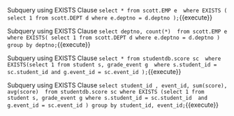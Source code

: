 Subquery using EXISTS Clause `select * from scott.EMP e 
where EXISTS ( 
	select 1 from scott.DEPT d where e.deptno = d.deptno
	);`{{execute}}

Subquery using EXISTS Clause `select deptno, count(*) 
	from scott.EMP e 
	where EXISTS( select 1 from scott.DEPT d where e.deptno = d.deptno
	) group by deptno;`{{execute}}

Subquery using EXISTS Clause `select * from studentdb.score sc 
	where EXISTS(select 1 from student s, grade_event g 
	where s.student_id = sc.student_id and g.event_id = sc.event_id
	);`{{execute}}

Subquery using EXISTS Clause `select student_id
	, event_id, sum(score), avg(score) 
	from studentdb.score sc where EXISTS
	(select 1 from student s, grade_event g where s.student_id = sc.student_id 
	and g.event_id = sc.event_id
	) group by student_id, event_id;`{{execute}}
